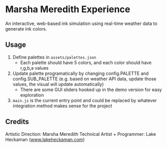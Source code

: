 # Marsha Meredith Experience

An interactive, web-based ink simulation using real-time weather data to generate ink colors. 

## Usage 
1. Define palettes in `assets/palettes.json`
    - Each palette should have 5 colors, and each color should have r,g,b,a values 
2. Update palette programatically by changing config.PALETTE and config.SUB_PALETTE (e.g. based on weather API data, update those values, the visual will update automatically)
    - There are some GUI sliders hooked up in the demo version for easy exploration
3. `main.js` is the current entry point and could be replaced by whatever integration method makes sense for the project

## Credits
Artistic Direction: Marsha Meredith
Technical Artist + Programmer: Lake Heckaman (www.lakeheckaman.com)